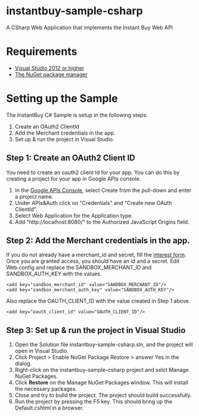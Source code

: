 instantbuy-sample-csharp
========================

A CSharp Web Application that implements the Instant Buy Web API


Requirements
=============

  * [Visual Studio 2012 or higher](http://msdn.microsoft.com/vstudio/)
  * [The NuGet package manager](http://nuget.org/)

Setting up the Sample
=====================

The InstantBuy C# Sample is setup in the following steps:

  1. Create an OAuth2 ClientId
  2. Add the Merchant credentials in the app.
  3. Set up & run the project in Visual Studio.


Step 1: Create an OAuth2 Client ID
-----------------------------------

You need to create an oauth2 client Id for your app. You can do this by creating a project for your app in Google APIs console.

1. In the [Google APIs Console](http://cloud.google.com), select Create from the pull-down and enter a project name.
2. Under APIs&Auth click on "Credentials" and "Create new OAuth ClientId".
3. Select Web Application for the Application type.
4. Add "http://localhost:8080/" to the Authorized JavaScript Origins field.

Step 2: Add the Merchant credentials in the app.
---------------------------------------------------
If you do not already have a merchant_id and secret, fill the [interest form](http://getinstantbuy.withgoogle.com/). 
Once you are granted access, you should have an id and a secret. 
Edit Web.config and replace the SANDBOX_MERCHANT_ID and SANDBOX_AUTH_KEY with the values.

    <add key="sandbox_merchant_id" value="SANDBOX_MERCHANT_ID"/>
    <add key="sandbox_merchant_auth_key" value="SANDBOX_AUTH_KEY"/>

Also replace the OAUTH_CLIENT_ID with the value created in Step 1 above.

    <add key="oauth_client_id" value="OAUTH_CLIENT_ID"/>

Step 3: Set up & run the project in Visual Studio
--------------------------------------------
 1. Open the Solution file instantbuy-sample-csharp.sln, and the project will open in Visual Studio.
 2. Click Project &gt; Enable NuGet Package Restore &gt; answer Yes in the dialog.
 3. Right-click on the instantbuy-sample-csharp project and selct Manage NuGet Packages.
 4. Click __Restore__ on the Manage NuGet Packages window. This will install the necessary packages.
 5. Close and try to build the project. The project should build successfully.
 6. Run the project by pressing the F5 key. This should bring up the Default.cshtml in a browser.

 
